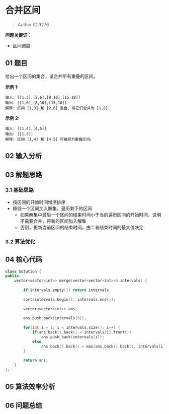 # 合并区间
> Author ID.9276 

**问题关键词：**

- 区间调度

## 01 题目

给出一个区间的集合，请合并所有重叠的区间。

**示例 1:**

```
输入: [[1,3],[2,6],[8,10],[15,18]]
输出: [[1,6],[8,10],[15,18]]
解释: 区间 [1,3] 和 [2,6] 重叠, 将它们合并为 [1,6].
```

**示例 2:**

```
输入: [[1,4],[4,5]]
输出: [[1,5]]
解释: 区间 [1,4] 和 [4,5] 可被视为重叠区间。
```

## 02 输入分析



## 03 解题思路

### 3.1 基础思路

- 按区间的开始时间增序排序
- 降低一个区间加入解集，遍历剩下的区间
  - 如果解集中最后一个区间的结束时间小于当前遍历区间的开始时间，说明不需要合并，将新的区间加入解集
  - 否则，更新当前区间的结束时间，由二者结束时间的最大值决定

### 3.2 算法优化



## 04 核心代码

```c++
class Solution {
public:
    vector<vector<int>> merge(vector<vector<int>>& intervals) {
        
        if(intervals.empty()) return intervals;
        
        sort(intervals.begin(), intervals.end());
        
        vector<vector<int>> ans;
        
        ans.push_back(intervals[0]);
        
        for(int i = 1; i < intervals.size(); i++) {
            if(ans.back().back() < intervals[i].front())
                ans.push_back(intervals[i]);
            else
                ans.back().back() = max(ans.back().back(), intervals[i].back());
        }
        
        return ans;
    }
};
```



## 05 算法效率分析



## 06 问题总结

